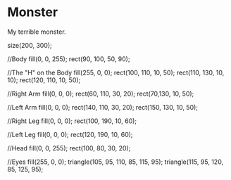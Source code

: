 # Monster
My terrible monster.

size(200, 300);

//Body
fill(0, 0, 255);
rect(90, 100, 50, 90);

//The "H" on the Body
fill(255, 0, 0);
rect(100, 110, 10, 50);
rect(110, 130, 10, 10);
rect(120, 110, 10, 50);

//Right Arm
fill(0, 0, 0);
rect(60, 110, 30, 20);
rect(70,130, 10, 50);

//Left Arm
fill(0, 0, 0);
rect(140, 110, 30, 20);
rect(150, 130, 10, 50);

//Right Leg
fill(0, 0, 0);
rect(100, 190, 10, 60);

//Left Leg
fill(0, 0, 0);
rect(120, 190, 10, 60);

//Head
fill(0, 0, 255);
rect(100, 80, 30, 20);

//Eyes
fill(255, 0, 0);
triangle(105, 95, 110, 85, 115, 95);
triangle(115, 95, 120, 85, 125, 95);
